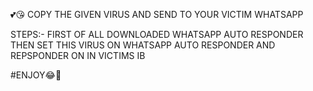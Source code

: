 💕😘 COPY THE GIVEN VIRUS AND SEND TO YOUR VICTIM WHATSAPP

STEPS:-
FIRST OF ALL DOWNLOADED
WHATSAPP AUTO RESPONDER
THEN SET THIS VIRUS ON WHATSAPP AUTO RESPONDER AND REPSPONDER ON IN VICTIMS IB


#ENJOY😂🥱
